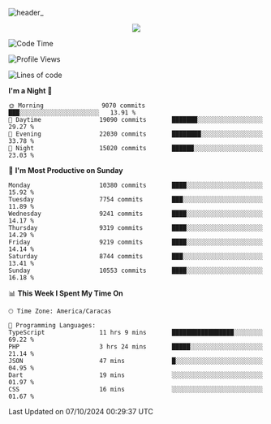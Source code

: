 ![header_](https://github.com/user-attachments/assets/4010d822-ccdc-4198-b608-18c773338d18)


<p align="center">
  <a href="http://www.github.com/thevacs">
    <img src="https://github-readme-streak-stats.herokuapp.com/?user=thevacs&stroke=ffffff&background=1c1917&ring=0891b2&fire=0891b2&currStreakNum=ffffff&currStreakLabel=0891b2&sideNums=ffffff&sideLabels=ffffff&dates=ffffff&hide_border=true" />
  </a>
</p>

<!--START_SECTION:waka-->
![Code Time](http://img.shields.io/badge/Code%20Time-2%2C941%20hrs%2028%20mins-blue)

![Profile Views](http://img.shields.io/badge/Profile%20Views-0-blue)

![Lines of code](https://img.shields.io/badge/From%20Hello%20World%20I%27ve%20Written-10.3%20million%20lines%20of%20code-blue)

**I'm a Night 🦉** 

```text
🌞 Morning                9070 commits        ███░░░░░░░░░░░░░░░░░░░░░░   13.91 % 
🌆 Daytime                19090 commits       ███████░░░░░░░░░░░░░░░░░░   29.27 % 
🌃 Evening                22030 commits       ████████░░░░░░░░░░░░░░░░░   33.78 % 
🌙 Night                  15020 commits       ██████░░░░░░░░░░░░░░░░░░░   23.03 % 
```
📅 **I'm Most Productive on Sunday** 

```text
Monday                   10380 commits       ████░░░░░░░░░░░░░░░░░░░░░   15.92 % 
Tuesday                  7754 commits        ███░░░░░░░░░░░░░░░░░░░░░░   11.89 % 
Wednesday                9241 commits        ████░░░░░░░░░░░░░░░░░░░░░   14.17 % 
Thursday                 9319 commits        ████░░░░░░░░░░░░░░░░░░░░░   14.29 % 
Friday                   9219 commits        ████░░░░░░░░░░░░░░░░░░░░░   14.14 % 
Saturday                 8744 commits        ███░░░░░░░░░░░░░░░░░░░░░░   13.41 % 
Sunday                   10553 commits       ████░░░░░░░░░░░░░░░░░░░░░   16.18 % 
```


📊 **This Week I Spent My Time On** 

```text
🕑︎ Time Zone: America/Caracas

💬 Programming Languages: 
TypeScript               11 hrs 9 mins       █████████████████░░░░░░░░   69.22 % 
PHP                      3 hrs 24 mins       █████░░░░░░░░░░░░░░░░░░░░   21.14 % 
JSON                     47 mins             █░░░░░░░░░░░░░░░░░░░░░░░░   04.95 % 
Dart                     19 mins             ░░░░░░░░░░░░░░░░░░░░░░░░░   01.97 % 
CSS                      16 mins             ░░░░░░░░░░░░░░░░░░░░░░░░░   01.67 % 
```


 Last Updated on 07/10/2024 00:29:37 UTC
<!--END_SECTION:waka-->
